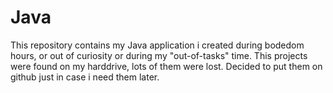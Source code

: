 Java
====
This repository contains my Java application i created during bodedom hours, or out of curiosity or during my "out-of-tasks" time.
This projects were found on my harddrive, lots of them were lost.
Decided to put them on github just in case i need them later.
